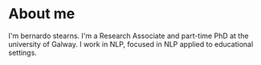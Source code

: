 # About me

I'm bernardo stearns. I'm a Research Associate and part-time PhD at the university of Galway.
I work in NLP, focused in NLP applied to educational settings.
